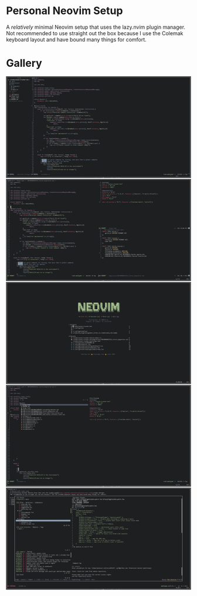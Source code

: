 # Personal Neovim Setup
A *relatively* minimal Neovim setup that uses the lazy.nvim plugin manager.
Not recommended to use straight out the box because I use the Colemak keyboard layout and have bound many things for comfort.

# Gallery
![neovim1](./images/neovim_1.png)
![neovim2](./images/neovim_2.png)
![dashboard](./images/dashboard.png)
![telescope](./images/telescope.png)
![lazygit](./images/lazygit.png)
